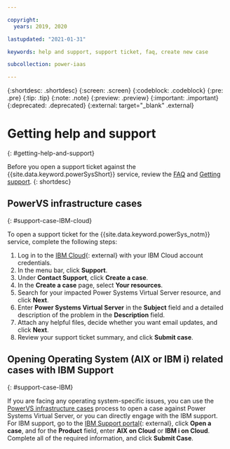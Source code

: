 ```yaml
---

copyright:
  years: 2019, 2020

lastupdated: "2021-01-31"

keywords: help and support, support ticket, faq, create new case

subcollection: power-iaas

---
```


{:shortdesc: .shortdesc}
{:screen: .screen}
{:codeblock: .codeblock}
{:pre: .pre}
{:tip: .tip}
{:note: .note}
{:preview: .preview}
{:important: .important}
{:deprecated: .deprecated}
{:external: target="_blank" .external}

# Getting help and support
{: #getting-help-and-support}

Before you open a support ticket against the {{site.data.keyword.powerSysShort}} service, review the [FAQ](/docs/power-iaas?topic=power-iaas-power-iaas-faqs) and [Getting support](/docs/get-support?topic=get-support-getting-customer-support).
{: shortdesc}

## PowerVS infrastructure cases
{: #support-case-IBM-cloud}

To open a support ticket for the {{site.data.keyword.powerSys_notm}} service, complete the following steps:

1. Log in to the [IBM Cloud](https://cloud.ibm.com/catalog){: external} with your IBM Cloud account credentials.
2. In the menu bar, click **Support**.
3. Under **Contact Support**, click **Create a case**.
4. In the **Create a case** page, select **Your resources**.
5. Search for your impacted Power Systems Virtual Server resource, and click **Next**.
6. Enter **Power Systems Virtual Server** in the **Subject** field and a detailed description of the problem in the **Description** field.
7. Attach any helpful files, decide whether you want email updates, and click **Next**.
8. Review your support ticket summary, and click **Submit case**.

## Opening Operating System (AIX or IBM i) related cases with IBM Support
{: #support-case-IBM}

If you are facing any operating system-specific issues, you can use the [PowerVS infrastructure cases](/docs/power-iaas?topic=power-iaas-getting-help-and-support#powervs-infrastructure-cases) process to open a case against Power Systems Virtual Server, or you can directly engage with the IBM support. For IBM support, go to the [IBM Support portal](https://www.ibm.com/mysupport/s/?language=en_US){: external}, click **Open a case**, and for the **Product** field, enter **AIX on Cloud** or **IBM i on Cloud**. Complete all of the required information, and click **Submit Case**.

